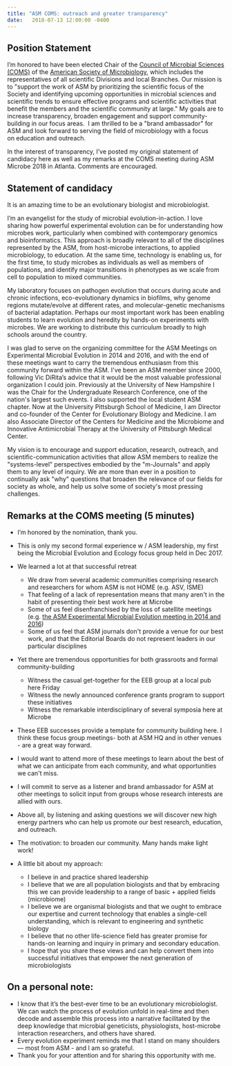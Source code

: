 ```yaml
---
title: "ASM COMS: outreach and greater transparency"
date:   2018-07-13 12:00:00 -0400
---
```

## Position Statement

I’m honored to have been elected Chair of the [Council of Microbial Sciences (COMS)](https://www.asm.org/index.php/about-the-american-society-for-microbiology/council-on-microbial-sciences) of the [American Society of Microbiology](https://www.asm.org/), which includes the representatives of all scientific Divisions and local Branches. Our mission is to "support the work of ASM by prioritizing the scientific focus of the Society and identifying upcoming opportunities in microbial sciences and scientific trends to ensure effective programs and scientific activities that benefit the members and the scientific community at large." My goals are to increase transparency, broaden engagement and support community-building in our focus areas.  I am thrilled to be a "brand ambassador" for ASM and look forward to serving the field of microbiology with a focus on education and outreach.

In the interest of transparency, I’ve posted my original statement of candidacy here as well as my remarks at the COMS meeting during ASM Microbe 2018 in Atlanta. Comments are encouraged.

## Statement of candidacy

It is an amazing time to be an evolutionary biologist and microbiologist. 

I’m an evangelist for the study of microbial evolution-in-action. I love sharing how powerful experimental evolution can be for understanding how microbes work, particularly when combined with contemporary genomics and bioinformatics. This approach is broadly relevant to all of the disciplines represented by the ASM, from host-microbe interactions, to applied microbiology, to education. At the same time, technology is enabling us, for the first time, to study microbes as individuals as well as members of populations, and identify major transitions in phenotypes as we scale from cell to population to mixed communities. 

My laboratory focuses on pathogen evolution that occurs during acute and chronic infections, eco-evolutionary dynamics in biofilms, why genome regions mutate/evolve at different rates, and molecular-genetic mechanisms of bacterial adaptation. Perhaps our most important work has been enabling students to learn evolution and heredity by hands-on experiments with microbes. We are working to distribute this curriculum broadly to high schools around the country. 

I was glad to serve on the organizing committee for the ASM Meetings on Experimental Microbial Evolution in 2014 and 2016, and with the end of these meetings want to carry the tremendous enthusiasm from this community forward within the ASM. I've been an ASM member since 2000, following Vic DiRita’s advice that it would be the most valuable professional organization I could join. Previously at the University of New Hampshire I was the Chair for the Undergraduate Research Conference, one of the nation's largest such events. I also supported the local student ASM chapter. Now at the University Pittsburgh School of Medicine, I am Director and co-founder of the Center for Evolutionary Biology and Medicine. I am also Associate Director of the Centers for Medicine and the Microbiome and Innovative Antimicrobial Therapy at the University of Pittsburgh Medical Center.

My vision is to encourage and support education, research, outreach, and scientific-communication activities that allow ASM members to realize the "systems-level" perspectives embodied by the "m-Journals" and apply them to any level of inquiry. We are more than ever in a position to continually ask "why" questions that broaden the relevance of our fields for society as whole, and help us solve some of society's most pressing challenges.

## Remarks at the COMS meeting (5 minutes)

- I’m honored by the nomination, thank you.
- This is only my second formal experience w / ASM leadership, my first being the Microbial Evolution and Ecology focus group held in Dec 2017.
- We learned a lot at that successful retreat
    - We draw from several academic communities comprising research and researchers for whom ASM is not HOME (e.g. ASV, ISME)
    - That feeling of a lack of representation means that many aren't in the habit of presenting their best work here at Microbe 
    - Some of us feel disenfranchised by the loss of satellite meetings (e.g. [the ASM Experimental Microbial Evolution meeting in 2014 and 2016](https://www.asm.org/index.php/asm-conferences-resources/past-conferences/item/6197-conference-scope-eme-2))
    - Some of us feel that ASM journals don't provide a venue for our best work, and that the Editorial Boards do not represent leaders in our particular disciplines
- Yet there are tremendous opportunities for both grassroots and formal community-building
    - Witness the casual get-together for the EEB group at a local pub here Friday
    - Witness the newly announced conference grants program to support these initiatives
    - Witness the remarkable interdisciplinary of several symposia here at Microbe
- These EEB successes provide a template for community building here. I think these focus group meetings- both at ASM HQ and in other venues - are a great way forward.
- I would want to attend more of these meetings to learn about the best of what we can anticipate from each community, and what opportunities we can't miss.
- I will commit to serve as a listener and brand ambassador for ASM at other meetings to solicit input from groups whose research interests are allied with ours.
- Above all, by listening and asking questions we will discover new high energy partners who can help us promote our best research, education, and outreach.
- The motivation: to broaden our community. Many hands make light work!

- A little bit about my approach:
    - I believe in and practice shared leadership 
    - I believe that we are all population biologists and that by embracing this we can provide leadership to a range of basic + applied fields (microbiome)
    - I believe we are organismal biologists and that we ought to embrace our expertise and current technology that enables a single-cell understanding, which is relevant to engineering and synthetic biology
    - I believe that no other life-science field has greater promise for hands-on learning and inquiry in primary and secondary education.
    - I hope that you share these views and can help convert them into successful initiatives that empower the next generation of microbiologists

## On a personal note:

- I know that it’s the best-ever time to be an evolutionary microbiologist. We can watch the process of evolution unfold in real-time and then decode and assemble this process into a narrative facilitated by the deep knowledge that microbial geneticists, physiologists, host-microbe interaction researchers, and others have shared.
- Every evolution experiment reminds me that I stand on many shoulders — most from ASM - and I am so grateful.
- Thank you for your attention and for sharing this opportunity with me. 
